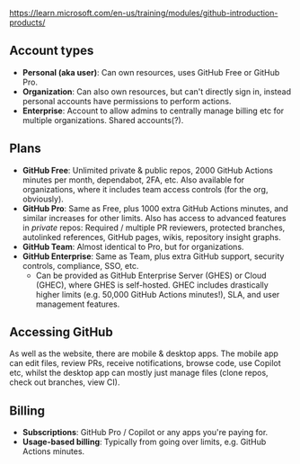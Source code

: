 https://learn.microsoft.com/en-us/training/modules/github-introduction-products/

## Account types

- **Personal (aka user)**: Can own resources, uses GitHub Free or GitHub Pro.
- **Organization**: Can also own resources, but can't directly sign in, instead personal accounts have permissions to perform actions.
- **Enterprise**: Account to allow admins to centrally manage billing etc for multiple organizations. Shared accounts(?).

## Plans

- **GitHub Free**: Unlimited private & public repos, 2000 GitHub Actions minutes per month, dependabot, 2FA, etc. Also available for organizations, where it includes team access controls (for the org, obviously).
- **GitHub Pro**: Same as Free, plus 1000 extra GitHub Actions minutes, and similar increases for other limits. Also has access to advanced features in _private_ repos: Required / multiple PR reviewers, protected branches, autolinked references, GitHub pages, wikis, repository insight graphs.
- **GitHub Team**: Almost identical to Pro, but for organizations.
- **GitHub Enterprise**: Same as Team, plus extra GitHub support, security controls, compliance, SSO, etc.
  - Can be provided as GitHub Enterprise Server (GHES) or Cloud (GHEC), where GHES is self-hosted. GHEC includes drastically higher limits (e.g. 50,000 GitHub Actions minutes!), SLA, and user management features.

## Accessing GitHub

As well as the website, there are mobile & desktop apps. The mobile app can edit files, review PRs, receive notifications, browse code, use Copilot etc, whilst the desktop app can mostly just manage files (clone repos, check out branches, view CI).

## Billing

- **Subscriptions**: GitHub Pro / Copilot or any apps you're paying for.
- **Usage-based billing**: Typically from going over limits, e.g. GitHub Actions minutes.

